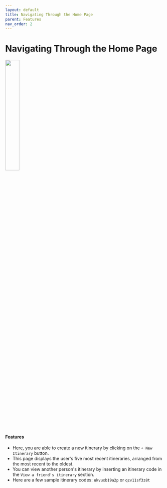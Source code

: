 ```yaml
---
layout: default
title: Navigating Through the Home Page
parent: Features
nav_order: 2
---
```

# Navigating Through the Home Page
 
 <img src="../images/features/home-page.gif" width="30%">

#### Features
- Here, you are able to create a new itinerary by clicking on the `+ New Itinerary` button.
- This page displays the user's five most recent itineraries, arranged from the most recent to the oldest.
- You can view another person's itinerary by inserting an itinerary code in the `View a friend's itinerary` section.
- Here are a few sample itinerary codes: `ukvuxb19a2p` or `qzv11sf3z8t`
